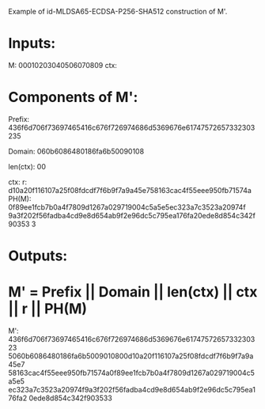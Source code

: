 Example of id-MLDSA65-ECDSA-P256-SHA512 construction of M'.

# Inputs:

M: 00010203040506070809
ctx: <empty>

# Components of M':

Prefix:
436f6d706f73697465416c676f726974686d5369676e61747572657332303235

Domain: 060b6086480186fa6b50090108

len(ctx): 00

ctx: <empty>
r: d10a20f116107a25f08fdcdf7f6b9f7a9a45e758163cac4f55eee950fb71574a
PH(M): 0f89ee1fcb7b0a4f7809d1267a029719004c5a5e5ec323a7c3523a20974f
9a3f202f56fadba4cd9e8d654ab9f2e96dc5c795ea176fa20ede8d854c342f90353
3


# Outputs:
# M' = Prefix || Domain || len(ctx) || ctx || r || PH(M)

M': 436f6d706f73697465416c676f726974686d5369676e6174757265733230323
5060b6086480186fa6b5009010800d10a20f116107a25f08fdcdf7f6b9f7a9a45e7
58163cac4f55eee950fb71574a0f89ee1fcb7b0a4f7809d1267a029719004c5a5e5
ec323a7c3523a20974f9a3f202f56fadba4cd9e8d654ab9f2e96dc5c795ea176fa2
0ede8d854c342f903533

